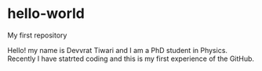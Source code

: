 # hello-world
My first repository 


Hello! my name is Devvrat Tiwari and I am a PhD student in Physics. Recently I have statrted coding and this 
is my first experience of the GitHub. 
